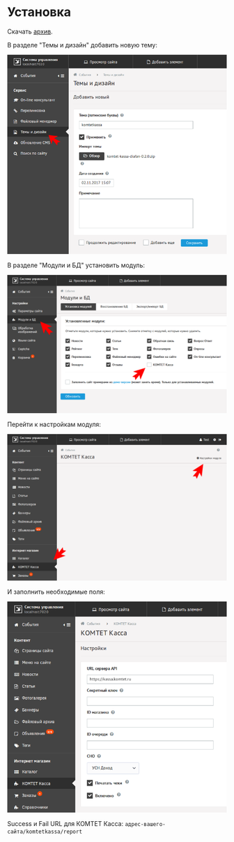 # Установка

Скачать [архив](https://github.com/Komtet/komtet-kassa-diafan/releases).

В разделе "Темы и дизайн" добавить новую тему:

![add-theme](./images/01-add-theme.png)

В разделе "Модули и БД" установить модуль:

![modules](./images/02-modules.png)

Перейти к настройкам модуля:

![kassa](./images/03-kassa.png)

И заполнить необходимые поля:

![kassa-settings](./images/04-kassa-settings.png)

Success и Fail URL для КОМТЕТ Касса: `адрес-вашего-сайта/komtetkassa/report`
